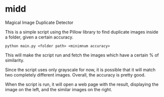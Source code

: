 # midd
Magical Image Duplicate Detector

This is a simple script using the Pillow library to find duplicate images inside a folder, given a certain accuracy.

```
python main.py <folder path> <minimnum accuracy>
```

This will make the script run and fetch the images which have a certain % of similarity.

Since the script uses only grayscale for now, it is possible that it will match two completely different images. Overall, the accuracy is pretty good.

When the script is run, it will open a web page with the result, displaying the image on the left, and the similar images on the right.
